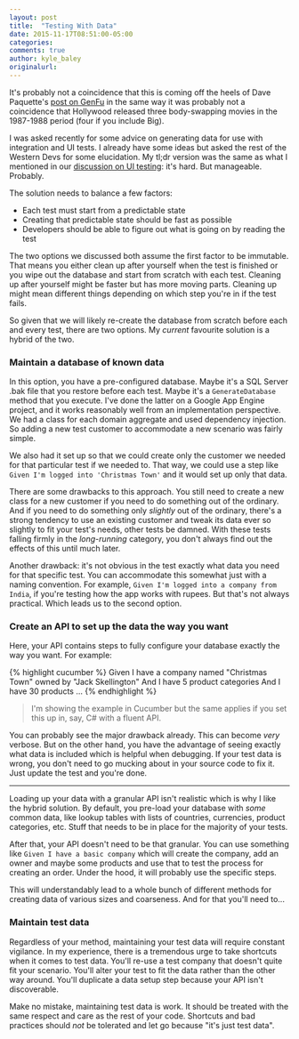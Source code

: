 ```yaml
---
layout: post
title:  "Testing With Data"
date: 2015-11-17T08:51:00-05:00
categories:
comments: true
author: kyle_baley
originalurl:
---
```


It's probably not a coincidence that this is coming off the heels of Dave Paquette's [post on GenFu](http://www.westerndevs.com/realistic-sample-data-with-genfu/) in the same way it was probably not a coincidence that Hollywood released three body-swapping movies in the 1987-1988 period (four if you include Big).

I was asked recently for some advice on generating data for use with integration and UI tests. I already have some ideas but asked the rest of the Western Devs for some elucidation. My tl;dr version was the same as what I mentioned in our [discussion on UI testing](http://www.westerndevs.com/on-ui-testing/): it's hard. But manageable. Probably.

The solution needs to balance a few factors:

* Each test must start from a predictable state
* Creating that predictable state should be fast as possible
* Developers should be able to figure out what is going on by reading the test

The two options we discussed both assume the first factor to be immutable. That means you either clean up after yourself when the test is finished or you wipe out the database and start from scratch with each test. Cleaning up after yourself might be faster but has more moving parts. Cleaning up might mean different things depending on which step you're in if the test fails.  

So given that we will likely re-create the database from scratch before each and every test, there are two options. My _current_ favourite solution is a hybrid of the two. 

### Maintain a database of known data

In this option, you have a pre-configured database. Maybe it's a SQL Server .bak file that you restore before each test. Maybe it's a `GenerateDatabase` method that you execute. I've done the latter on a Google App Engine project, and it works reasonably well from an implementation perspective. We had a class for each domain aggregate and used dependency injection. So adding a new test customer to accommodate a new scenario was fairly simple.

We also had it set up so that we could create only the customer we needed for that particular test if we needed to. That way, we could use a step like `Given I'm logged into 'Christmas Town'` and it would set up only that data.

There are some drawbacks to this approach. You still need to create a new class for a new customer if you need to do something out of the ordinary. And if you need to do something only _slightly_ out of the ordinary, there's a strong tendency to use an existing customer and tweak its data ever so slightly to fit your test's needs, other tests be damned. With these tests falling firmly in the _long-running_ category, you don't always find out the effects of this until much later.

Another drawback: it's not obvious in the test exactly what data you need for that specific test. You can accommodate this somewhat just with a naming convention. For example, `Given I'm logged into a company from India`, if you're testing how the app works with rupees. But that's not always practical. Which leads us to the second option.

### Create an API to set up the data the way you want

Here, your API contains steps to fully configure your database exactly the way you want. For example:

{% highlight cucumber %}
Given I have a company named "Christmas Town" owned by "Jack Skellington"
And I have 5 product categories
And I have 30 products
...
{% endhighlight %}

> I'm showing the example in Cucumber but the same applies if you set this up in, say, C# with a fluent API.

You can probably see the major drawback already. This can become _very_ verbose. But on the other hand, you have the advantage of seeing exactly what data is included which is helpful when debugging. If your test data is wrong, you don't need to go mucking about in your source code to fix it. Just update the test and you're done.

---
Loading up your data with a granular API isn't realistic which is why I like the hybrid solution. By default, you pre-load your database with _some_ common data, like lookup tables with lists of countries, currencies, product categories, etc. Stuff that needs to be in place for the majority of your tests.

After that, your API doesn't need to be that granular. You can use something like `Given I have a basic company` which will create the company, add an owner and maybe some products and use that to test the process for creating an order. Under the hood, it will probably use the specific steps.

This will understandably lead to a whole bunch of different methods for creating data of various sizes and coarseness. And for that you'll need to...

### Maintain test data

Regardless of your method, maintaining your test data will require constant vigilance. In my experience, there is a tremendous urge to take shortcuts when it comes to test data. You'll re-use a test company that doesn't quite fit your scenario. You'll alter your test to fit the data rather than the other way around. You'll duplicate a data setup step because your API isn't discoverable.

Make no mistake, maintaining test data is work. It should be treated with the same respect and care as the rest of your code. Shortcuts and bad practices should _not_ be tolerated and let go because "it's just test data".